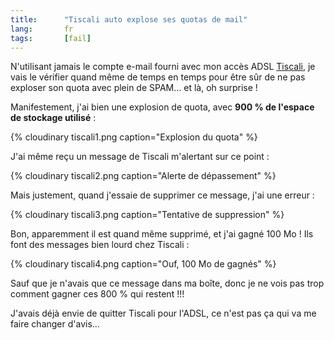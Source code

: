 ```yaml
--- 
title:      "Tiscali auto explose ses quotas de mail" 
lang:       fr 
tags:       [fail]
---
```


N'utilisant jamais le compte e-mail fourni avec mon accès ADSL [Tiscali](http://tiscali.fr/), je vais le vérifier quand même de temps en temps pour être sûr de ne pas exploser son quota avec plein de SPAM… et là, oh surprise !


Manifestement, j'ai bien une explosion de quota, avec **900&nbsp;% de l'espace de stockage utilisé** :

{% cloudinary tiscali1.png caption="Explosion du quota" %}


J'ai même reçu un message de Tiscali m'alertant sur ce point :

{% cloudinary tiscali2.png caption="Alerte de dépassement" %}


Mais justement, quand j'essaie de supprimer ce message, j'ai une erreur :

{% cloudinary tiscali3.png caption="Tentative de suppression" %}


Bon, apparemment il est quand même supprimé, et j'ai gagné 100&nbsp;Mo ! Ils font des messages bien lourd chez Tiscali :

{% cloudinary tiscali4.png caption="Ouf, 100 Mo de gagnés" %}


Sauf que je n'avais que ce message dans ma boîte, donc je ne vois pas trop comment gagner ces 800&nbsp;% qui restent !!!

J'avais déjà envie de quitter Tiscali pour l'ADSL, ce n'est pas ça qui va me faire changer d'avis…
